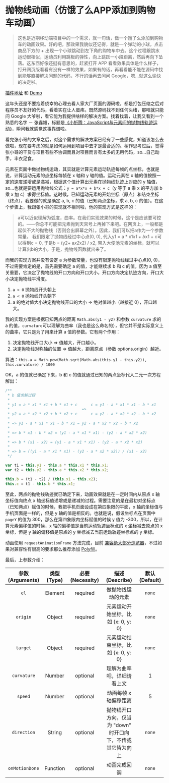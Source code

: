# 抛物线动画（仿饿了么APP添加到购物车动画）

> 这也是近期移动端项目中的一个需求，就一句话，做一个饿了么添加到购物车的动画效果。好的吧，那效果我貌似还记得，就是一个弹动的小球，点击商品下方的 + 出现一个小球跳动到左下角的购物车中去。这个过程跟跳水运动很相似，运动员利用跳板的弹性，向上跳跃一小段距离，然后再向下坠落。这东西好像还挺有意思的，赶紧打开 APP 看看效果具体是什么样子，打开网页版看看有没有一样的效果，如果有的话，再看看能不能在源码中找到能够直接解决问题的代码，不行的话再去问问 Google，嗯...就这么愉快的决定啦。

<!-- more -->

[插件地址](https://github.com/Monine/worklog/tree/master/parabola) 和 [Demo](http://monine.github.io/worklog/parabola/parabola.html)

这年头还是不要抱着侥幸的心理去看人家大厂页面的源码啦，都是打包压缩之后对程序员不友好的代码，看着实在让人蛋疼。既然源码找不到任何头绪，那咱就只能问 Google 大爷啦，看它能为我提供啥样的解决方案。找着找着，让我又看到一个熟悉的名字 － 张鑫旭，标题是[《小折腾：JavaScript与元素间的抛物线轨迹运动》](http://www.zhangxinxu.com/wordpress/2013/12/javascript-js-%E5%85%83%E7%B4%A0-%E6%8A%9B%E7%89%A9%E7%BA%BF-%E8%BF%90%E5%8A%A8-%E5%8A%A8%E7%94%BB/)，瞬间我就感觉这事靠谱啦。

看完张小哥的文章之后，对这个需求的解决方案已经有了一些感觉，知道该怎么去做啦，现在要考虑的就是如何运用到项目中去才是最合适的。稍作思考过后，觉得张小哥的干货与项目有些不协调而且对项目而言有太多的无用代码，so...自己动手，丰衣足食。

元素在页面中做抛物线运动，其实就是计算元素运动轨迹每帧的点坐标，也就是说，计算运动元素的点坐标每帧在 x 轴和 y 轴的值。运动元素在 x 轴的值按照一定的速度递增或是递减，根据这个值计算出元素在抛物线轨迹上对应的 y 轴值，so...也就是要运用抛物线公式：`y = a*x*x + b*x + c`（y 等于 a 乘 x 的平方加 b 乘 x 加 c）求得坐标值。这时候，已知运动元素的开始坐标（原点）和结束坐标（终点），我要做的就是确定 a, b, c 的值（已知两点坐标，求 a, b, c 的值）。在这个步骤上，我跟张小哥的实现就不相同啦，他的实现方式是这样的：

> a可以近似理解为弧度，曲率。在我们实现效果的时候，这个是应该要可控的。——你总不可能把元素抛到天宫号上再掉下来吧。在网页上，一般都是起伏不大的抛物线（否则会出屏幕之外）。因此，我们可以把a作为一个参数常量。
> 我们限定了抛物线经过中心点(0, 0), 代入y1 = a * x1*x1 + b*x1 + c可以得到c = 0, 于是b = (y2+ a*x2*x2) / x2, 带入大便池元素的坐标，就可以计算出b的大小，于是，抛物线函数就出来了。

而我的实现方案并没有设定 a 为参数常量，也没有限定抛物线经过中心点(0, 0)，不过需要肯定的是，首先需要确定 a 的值，才能继续求 b 和 c 的值，因为 a 值至关重要，它决定了抛物线的开口方向和开口大小，开口方向决定轨迹方向，开口大小决定抛物线平滑度。

1. `a > 0` 抛物线开头朝上
2. `a < 0` 抛物线开头朝下
3. a 的绝对值大小决定抛物线开口的大小 => 绝对值越小（越接近 0），开口越大。

我的实现方案是根据已知两点的距离 `Math.abs(y1 - y2)` 和参数 `curvature` 求的 a 的值，`curvature`可以理解为曲率（我也是这么命名的），但它并不是实际意义上的曲率，它只是为了用来计算 a 值的参数。它有两个作用：

1. 决定抛物线开口大小 => 值越大，开口越小。
2. 决定抛物线对称轴的位置 => 值越大，距离原点（参数 options.origin）越近。

算法：`this.a = Math.pow(Math.sqrt(Math.abs(this.y1 - this.y2)), this.curvature) / 1000`

OK，a 的值就已确定下来，b 和 c 的值就通过已知的两点坐标代入二元一次方程解出：

``` javascript
/**
 * b 值求解过程
 *
 * y1 = a * x1 * x1 + b * x1 + c      c = y1 - a * x1 * x1 - b * x1
 *                                =>
 * y2 = a * x2 * x2 + b * x2 + c      c = y2 - a * x2 * x2 - b * x2
 *
 * => y1 - a * x1 * x1 - b * x1 = y2 - a * x2 * x2 - b * x2
 *
 * => b * x1 - b * x2 = (y1 - a * x1 * x1) - (y2 - a * x2 * x2)
 *
 * => b * (x1 - x2) = (y1 - a * x1 * x1) - (y2 - a * x2 * x2)
 *
 * => b = ((y1 - a * x1 * x1) - (y2 - a * x2 * x2)) / (x1 - x2)
 */

var t1 = this.y1 - this.a * this.x1 * this.x1;
var t2 = this.y2 - this.a * this.x2 * this.x2;

this.b = (t1 - t2) / (this.x1 - this.x2);
this.c = t1 - this.b * this.x1;
```

至此，两点的抛物线轨迹就已确定下来，动画效果就是在一定时间内从原点 x 轴坐标值向终点 x 轴坐标值递增或是递减的过程。需要注意的是在最初对坐标点（已知两点）赋值的时候，我把手机页面设成在第四象限的平面，x 轴的坐标值与手机页面是一样的，但是 y 轴的值是相反的。也就是说，假设坐标点在页面中 `pageY` 的值为 300，那么在第四象限内坐标赋值的时候 y 值为 -300，所以，在计算元素偏移值的时候，x 轴的偏移值是当前运动轨迹坐标点的 x 坐标减去原点的 x 坐标，但是 y 轴的偏移值是原点的 y 坐标减去当前运动轨迹坐标点的 y 坐标。

动画使用 `requestAnimationFrame` 方法完成，目前 [兼容绝大部分浏览器](http://caniuse.com/#feat=requestanimationframe)，不过如果对兼容性有很高的要求那么推荐添加 [Polyfill](https://github.com/darius/requestAnimationFrame)。

最后，上参数介绍：

|  参数(Arguments)  |  类型(Type)  |  必要(Necessity)  |  描述(Describe)  |  默认(Default)  |
|   :--:  |  :--:  |  :--:  |  :--:  |  :--:  |
|  `el`  |  Element  |  required  |  做抛物线运动的元素  |  `none`  |
|  `origin`  |  Object  |  required  |  元素运动开始坐标，比如 {x: 0, y: 0}  |  `none`  |
|  `target`  |  Object  |  required  |  元素运动结束坐标，比如 {x: 0, y: 0} |  `none`  |
|  `curvature`  |  Number  |  optional  |  理解为曲率吧，详细请看上文  |  1  |
|  `speed`  |  Number  |  optional  |  动画每帧 x 轴偏移距离  |  5  |
|  `direction`  |  String  |  optional  |  抛物线开口方向，仅当为 "down" 时开口向下，不传或其它皆为向上  |  `none`  |
|  `onMotionDone`  |  Function  |  optional  |  动画完成回调  |  `none`  |
